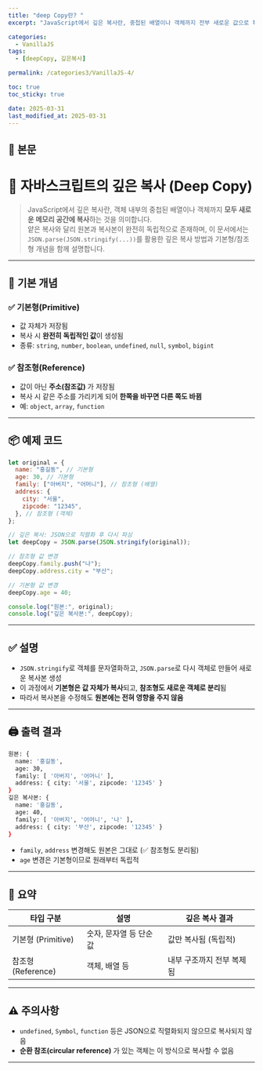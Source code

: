 ```yaml
---
title: "deep Copy란? "
excerpt: "JavaScript에서 깊은 복사란, 중첩된 배열이나 객체까지 전부 새로운 값으로 복사하는 방식입니다. 이 문서에서는 JSON.parse(JSON.stringify(...))를 활용한 깊은 복사 방법과 주의할 점을 코드와 함께 설명합니다."

categories:
  - VanillaJS
tags:
  - [deepCopy, 깊은복사]

permalink: /categories3/VanillaJS-4/

toc: true
toc_sticky: true

date: 2025-03-31
last_modified_at: 2025-03-31
---
```


## 🦥 본문

# 🧬 자바스크립트의 깊은 복사 (Deep Copy)

> JavaScript에서 깊은 복사란, 객체 내부의 중첩된 배열이나 객체까지 **모두 새로운 메모리 공간에 복사**하는 것을 의미합니다.  
> 얕은 복사와 달리 원본과 복사본이 완전히 독립적으로 존재하며, 이 문서에서는 `JSON.parse(JSON.stringify(...))`를 활용한 깊은 복사 방법과 기본형/참조형 개념을 함께 설명합니다.

---

## 🧠 기본 개념

### ✅ 기본형(Primitive)

- 값 자체가 저장됨
- 복사 시 **완전히 독립적인 값**이 생성됨
- 종류: `string`, `number`, `boolean`, `undefined`, `null`, `symbol`, `bigint`

### ✅ 참조형(Reference)

- 값이 아닌 **주소(참조값)** 가 저장됨
- 복사 시 같은 주소를 가리키게 되어 **한쪽을 바꾸면 다른 쪽도 바뀜**
- 예: `object`, `array`, `function`

---

## 📦 예제 코드

```js
let original = {
  name: "홍길동", // 기본형
  age: 30, // 기본형
  family: ["아버지", "어머니"], // 참조형 (배열)
  address: {
    city: "서울",
    zipcode: "12345",
  }, // 참조형 (객체)
};

// 깊은 복사: JSON으로 직렬화 후 다시 파싱
let deepCopy = JSON.parse(JSON.stringify(original));

// 참조형 값 변경
deepCopy.family.push("나");
deepCopy.address.city = "부산";

// 기본형 값 변경
deepCopy.age = 40;

console.log("원본:", original);
console.log("깊은 복사본:", deepCopy);
```

---

## ✅ 설명

- `JSON.stringify`로 객체를 문자열화하고, `JSON.parse`로 다시 객체로 만들어 새로운 복사본 생성
- 이 과정에서 **기본형은 값 자체가 복사**되고, **참조형도 새로운 객체로 분리**됨
- 따라서 복사본을 수정해도 **원본에는 전혀 영향을 주지 않음**

---

## 🖨️ 출력 결과

```bash
원본: {
  name: '홍길동',
  age: 30,
  family: [ '아버지', '어머니' ],
  address: { city: '서울', zipcode: '12345' }
}
깊은 복사본: {
  name: '홍길동',
  age: 40,
  family: [ '아버지', '어머니', '나' ],
  address: { city: '부산', zipcode: '12345' }
}
```

- `family`, `address` 변경해도 원본은 그대로 (✅ 참조형도 분리됨)
- `age` 변경은 기본형이므로 원래부터 독립적

---

## 🧾 요약

| 타입 구분          | 설명                    | 깊은 복사 결과            |
| ------------------ | ----------------------- | ------------------------- |
| 기본형 (Primitive) | 숫자, 문자열 등 단순 값 | 값만 복사됨 (독립적)      |
| 참조형 (Reference) | 객체, 배열 등           | 내부 구조까지 전부 복제됨 |

---

## ⚠️ 주의사항

- `undefined`, `Symbol`, `function` 등은 JSON으로 직렬화되지 않으므로 복사되지 않음
- **순환 참조(circular reference)** 가 있는 객체는 이 방식으로 복사할 수 없음

---
